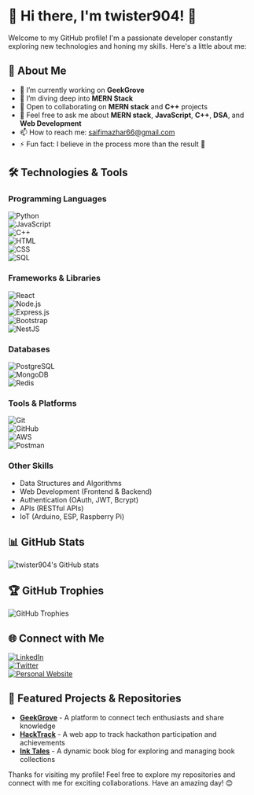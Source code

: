 # 🌟 Hi there, I'm twister904! 👋  

Welcome to my GitHub profile! I'm a passionate developer constantly exploring new technologies and honing my skills. Here's a little about me:  

## 🚀 About Me  
- 🔭 I’m currently working on **GeekGrove**  
- 🌱 I’m diving deep into **MERN Stack** 
- 👯 Open to collaborating on **MERN stack** and **C++** projects  
- 💬 Feel free to ask me about **MERN stack**, **JavaScript**, **C++**, **DSA**, and **Web Development**  
- 📫 How to reach me: [saifimazhar66@gmail.com](mailto:saifimazhar66@gmail.com)  
- ⚡ Fun fact: I believe in the process more than the result 🚀  

## 🛠️ Technologies & Tools  
### Programming Languages  
![Python](https://img.shields.io/badge/-Python-3776AB?style=flat&logo=python&logoColor=white)  
![JavaScript](https://img.shields.io/badge/-JavaScript-F7DF1E?style=flat&logo=javascript&logoColor=black)  
![C++](https://img.shields.io/badge/-C++-00599C?style=flat&logo=c%2B%2B&logoColor=white)  
![HTML](https://img.shields.io/badge/-HTML5-E34F26?style=flat&logo=html5&logoColor=white)  
![CSS](https://img.shields.io/badge/-CSS3-1572B6?style=flat&logo=css3&logoColor=white)  
![SQL](https://img.shields.io/badge/-SQL-4479A1?style=flat&logo=postgresql&logoColor=white)  

### Frameworks & Libraries  
![React](https://img.shields.io/badge/-React-61DAFB?style=flat&logo=react&logoColor=white)  
![Node.js](https://img.shields.io/badge/-Node.js-339933?style=flat&logo=node.js&logoColor=white)  
![Express.js](https://img.shields.io/badge/-Express.js-000000?style=flat&logo=express&logoColor=white)  
![Bootstrap](https://img.shields.io/badge/-Bootstrap-7952B3?style=flat&logo=bootstrap&logoColor=white)  
![NestJS](https://img.shields.io/badge/-NestJS-E0234E?style=flat&logo=nestjs&logoColor=white)  

### Databases  
![PostgreSQL](https://img.shields.io/badge/-PostgreSQL-336791?style=flat&logo=postgresql&logoColor=white)  
![MongoDB](https://img.shields.io/badge/-MongoDB-47A248?style=flat&logo=mongodb&logoColor=white)  
![Redis](https://img.shields.io/badge/-Redis-DC382D?style=flat&logo=redis&logoColor=white)  

### Tools & Platforms  
![Git](https://img.shields.io/badge/-Git-F05032?style=flat&logo=git&logoColor=white)  
![GitHub](https://img.shields.io/badge/-GitHub-181717?style=flat&logo=github&logoColor=white)  
![AWS](https://img.shields.io/badge/-AWS-232F3E?style=flat&logo=amazon-aws&logoColor=white)  
![Postman](https://img.shields.io/badge/-Postman-FF6C37?style=flat&logo=postman&logoColor=white)  

### Other Skills  
- Data Structures and Algorithms  
- Web Development (Frontend & Backend)  
- Authentication (OAuth, JWT, Bcrypt)  
- APIs (RESTful APIs)  
- IoT (Arduino, ESP, Raspberry Pi)  

## 📊 GitHub Stats  
![twister904's GitHub stats](https://github-readme-stats.vercel.app/api?username=twister904&show_icons=true&theme=radical)  

## 🏆 GitHub Trophies  
![GitHub Trophies](https://github-profile-trophy.vercel.app/?username=twister904&theme=onedark)  

## 🌐 Connect with Me  
[![LinkedIn](https://img.shields.io/badge/LinkedIn-0077B5?style=flat&logo=linkedin&logoColor=white)](https://www.linkedin.com/in/saifimazhar8/)  
[![Twitter](https://img.shields.io/badge/Twitter-1DA1F2?style=flat&logo=twitter&logoColor=white)](https://x.com/itsmazharsaifi)  
[![Personal Website](https://img.shields.io/badge/Website-4285F4?style=flat&logo=google-chrome&logoColor=white)](https://twister904.github.io/newportfolio/)  
  

## 📝 Featured Projects & Repositories  
- **[GeekGrove](https://github.com/twister904/geekgrove)** - A platform to connect tech enthusiasts and share knowledge  
- **[HackTrack](https://github.com/twister904/hacktrack)** - A web app to track hackathon participation and achievements  
- **[Ink Tales](https://github.com/twister904/INK_TALES)** - A dynamic book blog for exploring and managing book collections  

Thanks for visiting my profile! Feel free to explore my repositories and connect with me for exciting collaborations. Have an amazing day! 😊  
